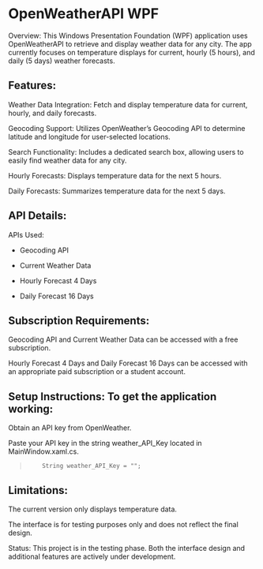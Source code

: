 # OpenWeatherAPI WPF

Overview: This Windows Presentation Foundation (WPF) application uses OpenWeatherAPI to retrieve and display weather data for any city. The app currently focuses on temperature displays for current, hourly (5 hours), and daily (5 days) weather forecasts.


## Features:

Weather Data Integration: Fetch and display temperature data for current, hourly, and daily forecasts.

Geocoding Support: Utilizes OpenWeather’s Geocoding API to determine latitude and longitude for user-selected locations.

Search Functionality: Includes a dedicated search box, allowing users to easily find weather data for any city.

Hourly Forecasts: Displays temperature data for the next 5 hours.

Daily Forecasts: Summarizes temperature data for the next 5 days.

## API Details:

APIs Used:

- Geocoding API

- Current Weather Data

- Hourly Forecast 4 Days

- Daily Forecast 16 Days

## Subscription Requirements:

Geocoding API and Current Weather Data can be accessed with a free subscription.

Hourly Forecast 4 Days and Daily Forecast 16 Days can be accessed with an appropriate paid subscription or a student account.

## Setup Instructions: To get the application working:

Obtain an API key from OpenWeather.

Paste your API key in the string weather_API_Key located in MainWindow.xaml.cs.
>         String weather_API_Key = "";

## Limitations:

The current version only displays temperature data.

The interface is for testing purposes only and does not reflect the final design.

Status: This project is in the testing phase. Both the interface design and additional features are actively under development.
